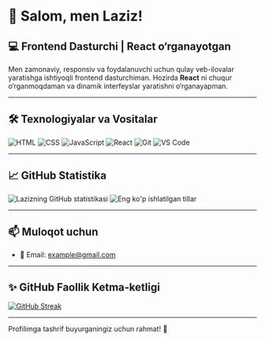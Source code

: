# 👋 Salom, men Laziz!

## 💻 Frontend Dasturchi | React o‘rganayotgan

Men zamonaviy, responsiv va foydalanuvchi uchun qulay veb-ilovalar yaratishga ishtiyoqli frontend dasturchiman. Hozirda **React** ni chuqur o‘rganmoqdaman va dinamik interfeyslar yaratishni o‘rganayapman.

---

## 🛠️ Texnologiyalar va Vositalar

![HTML](https://img.shields.io/badge/HTML-E34F26?style=for-the-badge&logo=html5&logoColor=white)
![CSS](https://img.shields.io/badge/CSS-1572B6?style=for-the-badge&logo=css3&logoColor=white)
![JavaScript](https://img.shields.io/badge/JavaScript-F7DF1E?style=for-the-badge&logo=javascript&logoColor=black)
![React](https://img.shields.io/badge/React-20232A?style=for-the-badge&logo=react&logoColor=61DAFB)
![Git](https://img.shields.io/badge/Git-F05032?style=for-the-badge&logo=git&logoColor=white)
![VS Code](https://img.shields.io/badge/VS_Code-007ACC?style=for-the-badge&logo=visual-studio-code&logoColor=white)

---


## 📈 GitHub Statistika

![Lazizning GitHub statistikasi](https://github-readme-stats.vercel.app/api?username=yourusername&show_icons=true&theme=radical)
![Eng ko'p ishlatilgan tillar](https://github-readme-stats.vercel.app/api/top-langs/?username=yourusername&layout=compact&theme=radical)

---

## 📫 Muloqot uchun

- 📧 Email: example@gmail.com  

---

## ✨ GitHub Faollik Ketma-ketligi

[![GitHub Streak](https://streak-stats.demolab.com?user=yourusername&theme=radical&border_radius=5)](https://git.io/streak-stats)

---

Profilimga tashrif buyurganingiz uchun rahmat! 🚀
